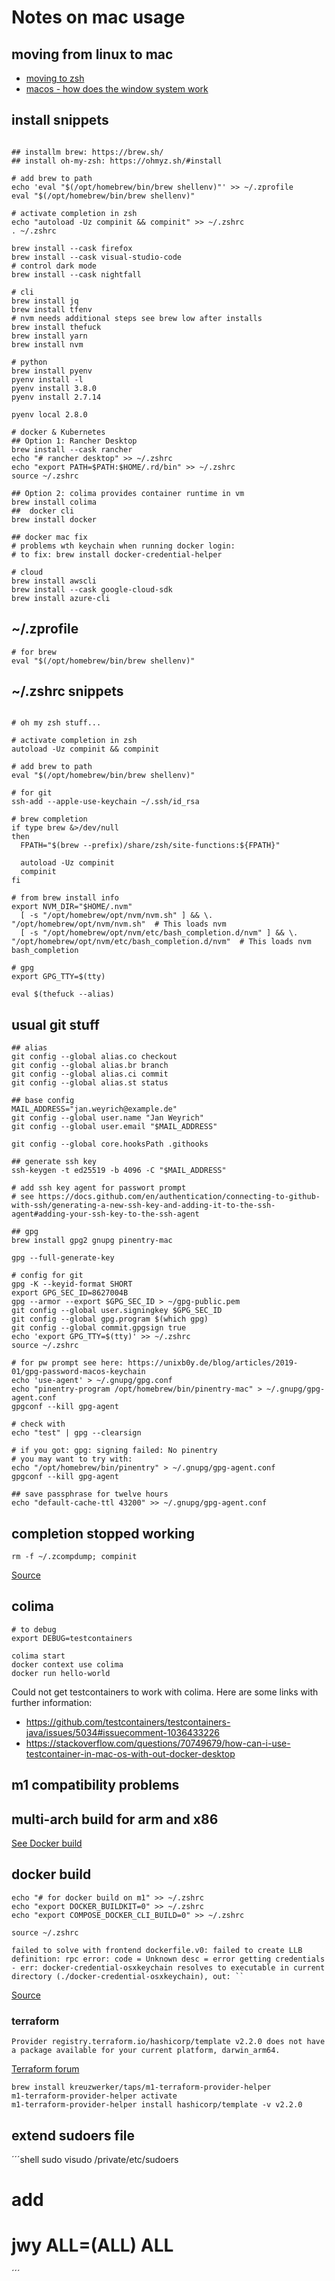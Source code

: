 # Notes on mac usage

## moving from linux to mac

- [moving to zsh](https://scriptingosx.com/2019/06/moving-to-zsh/)
- [macos - how does the window system work](https://apple.stackexchange.com/questions/339214/whats-the-difference-between-minimize-and-hide-between-maximize-and-fullscreen)

## install snippets

```shell

## installm brew: https://brew.sh/
## install oh-my-zsh: https://ohmyz.sh/#install

# add brew to path
echo 'eval "$(/opt/homebrew/bin/brew shellenv)"' >> ~/.zprofile
eval "$(/opt/homebrew/bin/brew shellenv)"

# activate completion in zsh
echo "autoload -Uz compinit && compinit" >> ~/.zshrc
. ~/.zshrc

brew install --cask firefox
brew install --cask visual-studio-code
# control dark mode
brew install --cask nightfall

# cli
brew install jq
brew install tfenv
# nvm needs additional steps see brew low after installs
brew install thefuck
brew install yarn
brew install nvm

# python
brew install pyenv
pyenv install -l
pyenv install 3.8.0
pyenv install 2.7.14

pyenv local 2.8.0

# docker & Kubernetes
## Option 1: Rancher Desktop
brew install --cask rancher
echo "# rancher desktop" >> ~/.zshrc
echo "export PATH=$PATH:$HOME/.rd/bin" >> ~/.zshrc
source ~/.zshrc

## Option 2: colima provides container runtime in vm
brew install colima
##  docker cli
brew install docker

## docker mac fix
# problems wth keychain when running docker login:
# to fix: brew install docker-credential-helper

# cloud
brew install awscli
brew install --cask google-cloud-sdk
brew install azure-cli

```

## ~/.zprofile

```shell
# for brew
eval "$(/opt/homebrew/bin/brew shellenv)"
```

## ~/.zshrc snippets

```shell

# oh my zsh stuff... 

# activate completion in zsh
autoload -Uz compinit && compinit

# add brew to path
eval "$(/opt/homebrew/bin/brew shellenv)"

# for git
ssh-add --apple-use-keychain ~/.ssh/id_rsa

# brew completion
if type brew &>/dev/null
then
  FPATH="$(brew --prefix)/share/zsh/site-functions:${FPATH}"

  autoload -Uz compinit
  compinit
fi

# from brew install info
export NVM_DIR="$HOME/.nvm"
  [ -s "/opt/homebrew/opt/nvm/nvm.sh" ] && \. "/opt/homebrew/opt/nvm/nvm.sh"  # This loads nvm
  [ -s "/opt/homebrew/opt/nvm/etc/bash_completion.d/nvm" ] && \. "/opt/homebrew/opt/nvm/etc/bash_completion.d/nvm"  # This loads nvm bash_completion

# gpg
export GPG_TTY=$(tty)

eval $(thefuck --alias)

```

## usual git stuff

```shell
## alias
git config --global alias.co checkout
git config --global alias.br branch
git config --global alias.ci commit
git config --global alias.st status

## base config
MAIL_ADDRESS="jan.weyrich@example.de"
git config --global user.name "Jan Weyrich"
git config --global user.email "$MAIL_ADDRESS"

git config --global core.hooksPath .githooks

## generate ssh key
ssh-keygen -t ed25519 -b 4096 -C "$MAIL_ADDRESS"

# add ssh key agent for passwort prompt
# see https://docs.github.com/en/authentication/connecting-to-github-with-ssh/generating-a-new-ssh-key-and-adding-it-to-the-ssh-agent#adding-your-ssh-key-to-the-ssh-agent

## gpg
brew install gpg2 gnupg pinentry-mac

gpg --full-generate-key

# config for git
gpg -K --keyid-format SHORT
export GPG_SEC_ID=8627004B
gpg --armor --export $GPG_SEC_ID > ~/gpg-public.pem
git config --global user.signingkey $GPG_SEC_ID
git config --global gpg.program $(which gpg)
git config --global commit.gpgsign true
echo 'export GPG_TTY=$(tty)' >> ~/.zshrc
source ~/.zshrc

# for pw prompt see here: https://unixb0y.de/blog/articles/2019-01/gpg-password-macos-keychain
echo 'use-agent' > ~/.gnupg/gpg.conf
echo "pinentry-program /opt/homebrew/bin/pinentry-mac" > ~/.gnupg/gpg-agent.conf
gpgconf --kill gpg-agent

# check with
echo "test" | gpg --clearsign

# if you got: gpg: signing failed: No pinentry
# you may want to try with:
echo "/opt/homebrew/bin/pinentry" > ~/.gnupg/gpg-agent.conf
gpgconf --kill gpg-agent

## save passphrase for twelve hours
echo "default-cache-ttl 43200" >> ~/.gnupg/gpg-agent.conf
```

## completion stopped working

```shell
rm -f ~/.zcompdump; compinit
```

[Source](https://docs.brew.sh/Shell-Completion)

## colima 

```shell
# to debug
export DEBUG=testcontainers

colima start
docker context use colima
docker run hello-world
```

Could not get testcontainers to work with colima. Here are some links with further information:

- https://github.com/testcontainers/testcontainers-java/issues/5034#issuecomment-1036433226
- https://stackoverflow.com/questions/70749679/how-can-i-use-testcontainer-in-mac-os-with-out-docker-desktop


## m1 compatibility problems

## multi-arch build for arm and x86 

[See Docker build](./docker/docker-build.md)

## docker build

```shell
echo "# for docker build on m1" >> ~/.zshrc
echo "export DOCKER_BUILDKIT=0" >> ~/.zshrc
echo "export COMPOSE_DOCKER_CLI_BUILD=0" >> ~/.zshrc

source ~/.zshrc
```

```shell
failed to solve with frontend dockerfile.v0: failed to create LLB definition: rpc error: code = Unknown desc = error getting credentials - err: docker-credential-osxkeychain resolves to executable in current directory (./docker-credential-osxkeychain), out: ``
```

[Source](https://stackoverflow.com/a/66695181)

### terraform

`Provider registry.terraform.io/hashicorp/template v2.2.0 does not have a package available for your current platform, darwin_arm64.`

[Terraform forum](https://discuss.hashicorp.com/t/template-v2-2-0-does-not-have-a-package-available-mac-m1/35099/7)

```shell
brew install kreuzwerker/taps/m1-terraform-provider-helper
m1-terraform-provider-helper activate
m1-terraform-provider-helper install hashicorp/template -v v2.2.0
```

## extend sudoers file

´´´shell
sudo visudo /private/etc/sudoers

# add

# jwy ALL=(ALL) ALL
´´´
